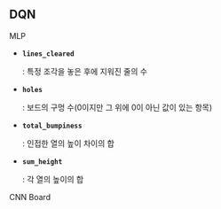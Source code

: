 ## DQN


MLP
- **`lines_cleared`**
    
    : 특정 조각을 놓은 후에 지워진 줄의 수
    
- **`holes`**
    
    : 보드의 구멍 수(0이지만 그 위에 0이 아닌 값이 있는 항목)
    
- **`total_bumpiness`**
    
    : 인접한 열의 높이 차이의 합
    
- **`sum_height`**
    
    : 각 열의 높이의 합

CNN
Board